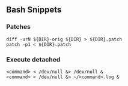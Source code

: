 ## Bash Snippets

### Patches

    diff -urN ${DIR}-orig ${DIR} > ${DIR}.patch
    patch -p1 < ${DIR}.patch

### Execute detached

    <command> < /dev/null &> /dev/null &
    <command> < /dev/null &> ~/<command>.log &
